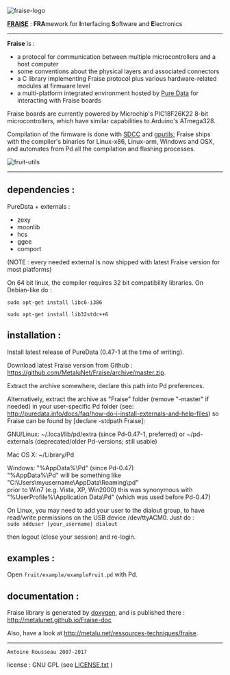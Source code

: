 ![fraise-logo](http://metalu.net/IMG/png/siteon0.png)

[<b>FRAISE</b>](https://github.com/MetaluNet/Fraise) : <b>FRA</b>mework for <b>I</b>nterfacing <b>S</b>oftware and <b>E</b>lectronics

--------------------------------

**Fraise** is :


-	a protocol for communication between multiple microcontrollers and a host computer
-	some conventions about the physical layers and associated connectors
-	a C library implementing Fraise protocol plus various hardware-related modules at firmware level 
-	a multi-platform integrated environment hosted by [Pure Data](http://www.puredata.info) for interacting with Fraise boards

Fraise boards are currently powered by Microchip's PIC18F26K22 8-bit microcontrollers, which have similar capabilities to Arduino's ATmega328.  

Compilation of the firmware is done with [SDCC](http://sdcc.sourceforge.net) and [gputils](http://gputils.sourceforge.net); Fraise ships with the compiler's binaries for Linux-x86, Linux-arm, Windows and OSX, and automates from Pd all the compilation and flashing processes.

![fruit-utils](http://metalu.net/local/cache-vignettes/L321xH101/fruit_utils-30b1e.png)

--------------------------------

## dependencies :

PureData + externals :

-	zexy
-	moonlib 
-	hcs 
-	ggee 
-	comport

(NOTE : every needed external is now shipped with latest Fraise version for most platforms)


On 64 bit linux, the compiler requires 32 bit compatibility libraries.
On Debian-like do :

`sudo apt-get install libc6-i386`

`sudo apt-get install lib32stdc++6`

## installation :

Install latest release of PureData (0.47-1 at the time of writing).

Download latest Fraise version from Github : <https://github.com/MetaluNet/Fraise/archive/master.zip>.

Extract the archive somewhere, declare this path into Pd preferences.

Alternatively, extract the archive as "Fraise" folder (remove "-master" if needed) in your user-specific Pd folder (see: http://puredata.info/docs/faq/how-do-i-install-externals-and-help-files) so Fraise can be found by [declare -stdpath Fraise]: 

GNU/Linux: ~/.local/lib/pd/extra (since Pd-0.47-1, preferred) or ~/pd-externals (deprecated/older Pd-versions; still usable) 

Mac OS X: ~/Library/Pd 

Windows: "%AppData%\Pd" (since Pd-0.47) <br>
"%AppData%\Pd" will be something like "C:\Users\myusername\AppData\Roaming\pd"<br>
prior to Win7 (e.g. Vista, XP, Win2000) this was synonymous with "%UserProfile%\Application Data\Pd" (which was used before Pd-0.47) 


On Linux, you may need to add your user to the dialout group, 
to have read/write permissions on the USB device /dev/ttyACM0. Just do :<br>
`sudo adduser [your_username] dialout`

then logout (close your session) and re-login.


## examples :

Open `fruit/example/exampleFruit.pd` with Pd.

## documentation :

Fraise library is generated by [doxygen](http://www.stack.nl/~dimitri/doxygen/), and is published there : http://metalunet.github.io/Fraise-doc

Also, have a look at <http://metalu.net/ressources-techniques/fraise>.

--------------------------------
	Antoine Rousseau 2007-2017
license : GNU GPL (see [LICENSE.txt](LICENSE.txt) )
